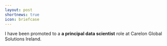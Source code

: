 ```yaml
---
layout: post
shortnews: true
icon: briefcase
---
```


I have been promoted to a <b> a principal data scientist</b> role at Carelon Global Solutions Ireland.
